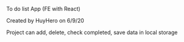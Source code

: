 To do list App (FE with React)

Created by HuyHero on 6/9/20

Project can add, delete, check completed, save data in local storage
